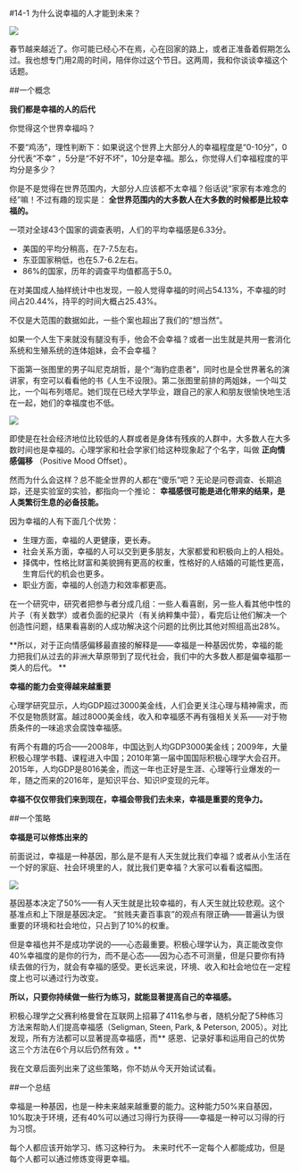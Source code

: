 #14-1 为什么说幸福的人才能到未来？

![](./_image/img_1523.jpg)

春节越来越近了。你可能已经心不在焉，心在回家的路上，或者正准备着假期怎么过。我也想专门用2周的时间，陪伴你过这个节日。这两周，我和你谈谈幸福这个话题。    

##一个概念

**我们都是幸福的人的后代**

你觉得这个世界幸福吗？

不要“鸡汤”，理性判断下：如果说这个世界上大部分人的幸福程度是“0-10分”，0分代表“不幸” ，5分是“不好不坏”，10分是幸福。那么，你觉得人们幸福程度的平均分是多少？

你是不是觉得在世界范围内，大部分人应该都不太幸福？俗话说“家家有本难念的经”嘛！不过有趣的现实是： **全世界范围内的大多数人在大多数的时候都是比较幸福的。**

一项对全球43个国家的调查表明，人们的平均幸福感是6.33分。
- 美国的平均分稍高，在7-7.5左右。
- 东亚国家稍低，也在5.7-6.2左右。
- 86%的国家，历年的调查平均值都高于5.0。 

在对美国成人抽样统计中也发现，一般人觉得幸福的时间占54.13%，不幸福的时间占20.44%，持平的时间大概占25.43%。

不仅是大范围的数据如此，一些个案也超出了我们的“想当然”。

如果一个人生下来就没有腿没有手，他会不会幸福？或者一出生就是共用一套消化系统和生殖系统的连体姐妹，会不会幸福？

下面第一张图里的男子叫尼克胡哲，是个“海豹症患者”，同时也是全世界著名的演讲家，有空可以看看他的书《人生不设限》。第二张图里前排的两姐妹，一个叫艾比，一个叫布列塔尼。她们现在已经大学毕业，跟自己的家人和朋友很愉快地生活在一起，她们的幸福度也不低。

![](./_image/img_1524.jpg)


即使是在社会经济地位比较低的人群或者是身体有残疾的人群中，大多数人在大多数时间也是幸福的。心理学家和社会学家们给这种现象起了个名字，叫做 **正向情感偏移** （Positive Mood Offset）。

然而为什么会这样？总不能全世界的人都在“傻乐”吧？无论是问卷调查、长期追踪，还是实验室的实验，都指向一个推论： **幸福感很可能是进化带来的结果，是人类繁衍生息的必备技能。**

因为幸福的人有下面几个优势：

- 生理方面，幸福的人更健康，更长寿。
- 社会关系方面，幸福的人可以交到更多朋友，大家都爱和积极向上的人相处。
- 择偶中，性格比财富和美貌拥有更高的权重，性格好的人结婚的可能性更高，生育后代的机会也更多。
- 职业方面，幸福的人创造力和效率都更高。 

在一个研究中，研究者把参与者分成几组：一些人看喜剧，另一些人看其他中性的片子（有关数学）或者负面的纪录片（有关纳粹集中营），看完后让他们解决一个创造性问题，结果看喜剧的人成功解决这个问题的比例比其他对照组高出28%。

**所以，对于正向情感偏移最直接的解释是——幸福是一种基因优势，幸福的能力把我们从过去的非洲大草原带到了现代社会，我们中的大多数人都是偏幸福那一类人的后代。 **   

**幸福的能力会变得越来越重要**

心理学研究显示，人均GDP超过3000美金线，人们会更关注心理与精神需求，而不仅是物质财富。越过8000美金线，收入和幸福感不再有强相关关系——对于物质条件的一味追求会腐蚀幸福感。

有两个有趣的巧合——2008年，中国达到人均GDP3000美金线；2009年，大量积极心理学书籍、课程进入中国；2010年第一届中国国际积极心理学大会召开。2015年，人均GDP是8016美金，而这一年也正好是生涯、心理等行业爆发的一年，随之而来的2016年，是知识平台、知识IP变现的元年。

**幸福不仅仅带我们来到现在，幸福会带我们去未来，幸福是重要的竞争力。**    

##一个策略

**幸福是可以修炼出来的**

前面说过，幸福是一种基因，那么是不是有人天生就比我们幸福？或者从小生活在一个好的家庭、社会环境里的人，就比我们更幸福？大家可以看看这幅图。    

![](./_image/img_1525.jpg)


基因基本决定了50%——有人天生就是比较幸福的，有人天生就比较悲观。这个基准点和上下限是基因决定。 “贫贱夫妻百事哀”的观点有限正确——普遍认为很重要的环境和社会地位，只占到了10%的权重。

但是幸福也并不是成功学说的——心态最重要。积极心理学认为，真正能改变你40%幸福度的是你的行为，而不是心态——因为心态不可测量，但是只要你有持续去做的行为，就会有幸福的感受。更长远来说，环境、收入和社会地位在一定程度上也可以通过行为改变。

**所以，只要你持续做一些行为练习，就能显著提高自己的幸福感。**

积极心理学之父赛利格曼曾在互联网上招募了411名参与者，随机分配了5种练习方法来帮助人们提高幸福感（Seligman, Steen, Park,  & Peterson, 2005）。对比发现，所有方法都可以显著提高幸福感，而** 感恩、记录好事和运用自己的优势这三个方法在6个月以后仍然有效 。**

我在文章后面列出来了这些策略，你不妨从今天开始试试看。    

##一个总结

幸福是一种基因，也是一种未来越来越重要的能力。这种能力50%来自基因，10%取决于环境，还有40%可以通过习得行为获得——幸福是一种可以习得的行为习惯。

每个人都应该开始学习、练习这种行为。 未来时代不一定每个人都能成功，但是每个人都可以通过修炼变得更幸福。